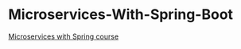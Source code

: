 # Microservices-With-Spring-Boot
[Microservices with Spring course](https://github.com/kennyk65/Microservices-With-Spring-Student-Files)
